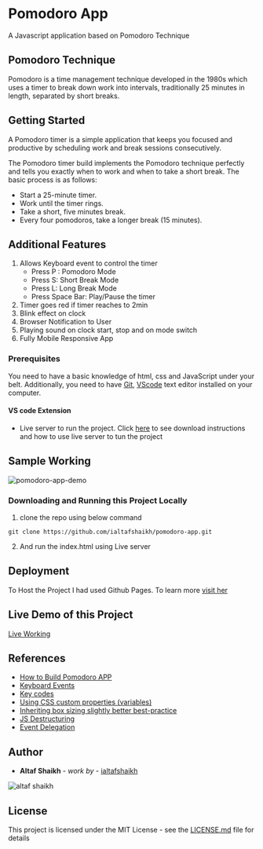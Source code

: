 # Pomodoro App

A Javascript application based on Pomodoro Technique

##  Pomodoro Technique

Pomodoro is a time management technique developed in the 1980s which uses a timer to break down work into intervals, traditionally 25 minutes in length, separated by short breaks. 

## Getting Started

A Pomodoro timer is a simple application that keeps you focused and productive by scheduling work and break sessions consecutively. 

The Pomodoro timer build implements the Pomodoro technique perfectly and tells you exactly when to work and when to take a short break. The basic process is as follows:

-   Start a 25-minute timer.
-   Work until the timer rings.
-   Take a short, five minutes break.
-   Every four pomodoros, take a longer break (15 minutes).

## Additional Features

1. Allows Keyboard event to control the timer
	-  Press P : Pomodoro Mode
	-  Press S: Short Break Mode
	-  Press L: Long Break Mode
	- Press Space Bar: Play/Pause the timer
2. Timer goes red if timer reaches to 2min
3. Blink effect on clock
4. Browser Notification to User
5. Playing sound on clock start, stop and on mode switch
6. Fully Mobile Responsive App

### Prerequisites

You need to have a basic knowledge of html, css and JavaScript under your belt. Additionally, you need to have [Git](https://gist.github.com/derhuerst/1b15ff4652a867391f03),   [VScode](https://code.visualstudio.com/download) text editor installed on your computer.

#### VS code Extension
- Live server to run the project. Click [here](https://marketplace.visualstudio.com/items?itemName=ritwickdey.LiveServer#:~:text=Open%20a%20HTML%20file%20and,on%20Open%20with%20Live%20Server%20.&text=Open%20the%20Command%20Pallete%20by,Server%20to%20stop%20a%20server.) to see download instructions and how to use live server to tun the project

## Sample Working
![pomodoro-app-demo](https://github.com/ialtafshaikh/static-files/raw/master/gifs/pomodoro-app-demo.gif)

### Downloading and Running this Project Locally
1. clone the repo using below command
```
git clone https://github.com/ialtafshaikh/pomodoro-app.git
```
2. And run the index.html using Live server

## Deployment

To Host the Project I had used Github Pages. To learn more [visit her](https://towardsdatascience.com/how-to-create-a-free-github-pages-website-53743d7524e1)

## Live Demo of this Project

[Live Working](https://ialtafshaikh.github.io/pomodoro-app/)

## References
- [How to Build Pomodoro APP](https://freshman.tech/pomodoro-timer/)
- [Keyboard Events](https://javascript.info/keyboard-events)
-  [Key codes](https://www.w3schools.com/jsref/tryit.asp?filename=tryjsref_event_key_keycode)
- [Using CSS custom properties (variables)](https://developer.mozilla.org/en-US/docs/Web/CSS/Using_CSS_custom_properties)
- [Inheriting box sizing slightly better best-practice]( https://css-tricks.com/inheriting-box-sizing-probably-slightly-better-best-practice/)
- [JS Destructuring](https://developer.mozilla.org/en-US/docs/Web/JavaScript/Reference/Operators/Destructuring_assignment)
- [Event Delegation](https://javascript.info/event-delegation)

## Author

* **Altaf Shaikh** - *work by* - [ialtafshaikh](https://github.com/ialtafshaikh)

![altaf shaikh](https://raw.githubusercontent.com/ialtafshaikh/static-files/master/coollogo_com-327551664.png)

## License

This project is licensed under the MIT License - see the [LICENSE.md](LICENSE.md) file for details

